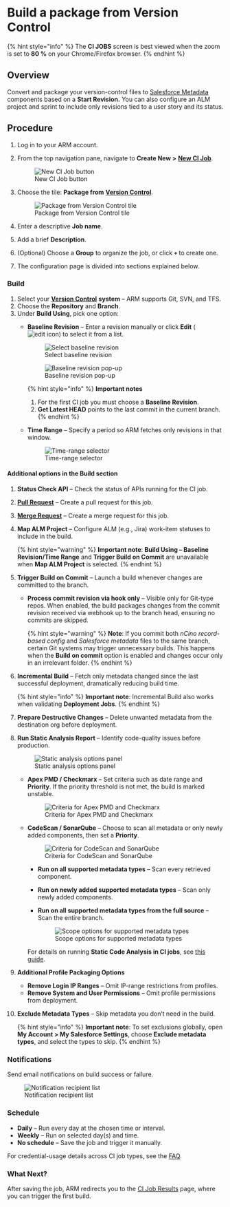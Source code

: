 # Build a package from Version Control

{% hint style="info" %}
The **CI JOBS** screen is best viewed when the zoom is set to **80 %** on your Chrome/Firefox browser.
{% endhint %}

## Overview <a href="#overview" id="overview"></a>

Convert and package your version-control files to [Salesforce Metadata](https://www.autorabit.com/blog/how-salesforce-metadata-affects-compliance/) components based on a **Start Revision.** You can also configure an ALM project and sprint to include only revisions tied to a user story and its status.

## Procedure <a href="#procedure" id="procedure"></a>

1. Log in to your ARM account.  
2. From the top navigation pane, navigate to **Create New >** [**New CI Job**](../ci-job-history.md).

   <figure><img src="../../../../../.gitbook/assets/image (1229).png" alt="New CI Job button"><figcaption>New CI Job button</figcaption></figure>

3. Choose the tile: **Package from** [**Version Control**](https://www.autorabit.com/blog/do-i-really-need-salesforce-version-control/).

   <figure><img src="../../../../../.gitbook/assets/image (1230).png" alt="Package from Version Control tile"><figcaption>Package from Version Control tile</figcaption></figure>

4. Enter a descriptive **Job name**.  
5. Add a brief **Description**.  
6. (Optional) Choose a **Group** to organize the job, or click **`+`** to create one.  
7. The configuration page is divided into sections explained below.

### Build <a href="#build" id="build"></a>

1. Select your [**Version Control**](https://www.autorabit.com/blog/7-tips-for-salesforce-version-control-integration/) **system** – ARM supports Git, SVN, and TFS.  
2. Choose the **Repository** and **Branch**.  
3. Under **Build Using**, pick one option:  
   * **Baseline Revision** – Enter a revision manually or click **Edit** (![edit icon](../../../../../.gitbook/assets/image%20(90)%20(1).png)) to select it from a list.

     <figure><img src="../../../../../.gitbook/assets/image (1231).png" alt="Select baseline revision"><figcaption>Select baseline revision</figcaption></figure>

     <figure><img src="../../../../../.gitbook/assets/image (1233).png" alt="Baseline revision pop-up"><figcaption>Baseline revision pop-up</figcaption></figure>

     {% hint style="info" %}
     **Important notes**  
     1. For the first CI job you must choose a **Baseline Revision**.  
     2. **Get Latest HEAD** points to the last commit in the current branch.
     {% endhint %}

   * **Time Range** – Specify a period so ARM fetches only revisions in that window.

     <figure><img src="../../../../../.gitbook/assets/image (1234).png" alt="Time-range selector"><figcaption>Time-range selector</figcaption></figure>

#### Additional options in the Build section

1. **Status Check API** – Check the status of APIs running for the CI job.  
2. [**Pull Request**](../../version-control/external-pull-request/) – Create a pull request for this job.  
3. [**Merge Request**](../../version-control/ez-merge/merge-requests.md) – Create a merge request for this job.  
4. **Map ALM Project** – Configure ALM (e.g., Jira) work-item statuses to include in the build.  

   {% hint style="warning" %}
   **Important note**: **Build Using – Baseline Revision/Time Range** and **Trigger Build on Commit** are unavailable when **Map ALM Project** is selected.
   {% endhint %}

5. **Trigger Build on Commit** – Launch a build whenever changes are committed to the branch.  
   * **Process commit revision via hook only** – Visible only for Git-type repos. When enabled, the build packages changes from the commit revision received via webhook up to the branch head, ensuring no commits are skipped.

     {% hint style="warning" %}
     **Note**: If you commit both _nCino record-based config_ and _Salesforce metadata_ files to the same branch, certain Git systems may trigger unnecessary builds. This happens when the **Build on commit** option is enabled and changes occur only in an irrelevant folder.
     {% endhint %}

6. **Incremental Build** – Fetch only metadata changed since the last successful deployment, dramatically reducing build time.

   {% hint style="info" %}
   **Important note**: Incremental Build also works when validating **Deployment Jobs**.
   {% endhint %}

7. **Prepare Destructive Changes** – Delete unwanted metadata from the destination org before deployment.  
8. **Run Static Analysis Report** – Identify code-quality issues before production.

   <figure><img src="../../../../../.gitbook/assets/image (1228).png" alt="Static analysis options panel"><figcaption>Static analysis options panel</figcaption></figure>

   * **Apex PMD / Checkmarx** – Set criteria such as date range and **Priority**. If the priority threshold is not met, the build is marked unstable.

     <figure><img src="../../../../../.gitbook/assets/image (1227).png" alt="Criteria for Apex PMD and Checkmarx"><figcaption>Criteria for Apex PMD and Checkmarx</figcaption></figure>

   * **CodeScan / SonarQube** – Choose to scan all metadata or only newly added components, then set a **Priority**.

     <figure><img src="../../../../../.gitbook/assets/image (1226).png" alt="Criteria for CodeScan and SonarQube"><figcaption>Criteria for CodeScan and SonarQube</figcaption></figure>

     * **Run on all supported metadata types** – Scan every retrieved component.  
     * **Run on newly added supported metadata types** – Scan only newly added components.  
     * **Run on all supported metadata types from the full source** – Scan the entire branch.

       <figure><img src="../../../../../.gitbook/assets/image (1225).png" alt="Scope options for supported metadata types"><figcaption>Scope options for supported metadata types</figcaption></figure>

     For details on running **Static Code Analysis in CI jobs**, see [this guide](../../../arm-administration/registration/static-code-analysis-in-ci-cd.md).

9. **Additional Profile Packaging Options**  
   * **Remove Login IP Ranges** – Omit IP-range restrictions from profiles.  
   * **Remove System and User Permissions** – Omit profile permissions from deployment.  
10. **Exclude Metadata Types** – Skip metadata you don’t need in the build.

    {% hint style="info" %}
    **Important note**: To set exclusions globally, open **My Account > My Salesforce Settings**, choose **Exclude metadata types**, and select the types to skip.
    {% endhint %}

### Notifications <a href="#notifications" id="notifications"></a>

Send email notifications on build success or failure.

<figure><img src="../../../../../.gitbook/assets/image (1224).png" alt="Notification recipient list"><figcaption>Notification recipient list</figcaption></figure>

### Schedule <a href="#schedule" id="schedule"></a>

* **Daily** – Run every day at the chosen time or interval.  
* **Weekly** – Run on selected day(s) and time.  
* **No schedule** – Save the job and trigger it manually.

For credential-usage details across CI job types, see the [FAQ](../../../../../fundamentals/faq/arm-faqs/ci-jobs.md).

### What Next? <a href="#what-next" id="what-next"></a>

After saving the job, ARM redirects you to the [CI Job Results](../ci-job-history.md) page, where you can trigger the first build.
